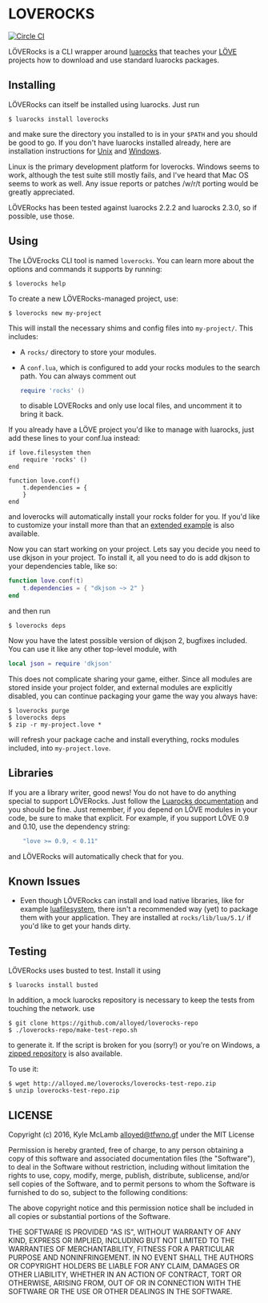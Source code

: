 LOVEROCKS
=========
[![Circle CI](https://circleci.com/gh/Alloyed/loverocks.svg?style=svg&circle-token=badf14e71fb7fbecee7120a1fda86fa642be9dd2)](https://circleci.com/gh/Alloyed/loverocks)

LÖVERocks is a CLI wrapper around [luarocks][L] that teaches your [LÖVE][O]
projects how to download and use standard luarocks packages.

[L]: https://luarocks.org
[O]: https://love2d.org

Installing
----------
LÖVERocks can itself be installed using luarocks. Just run

```shell
$ luarocks install loverocks
```

and make sure the directory you installed to is in your ``$PATH`` and
you should be good to go. If you don't have luarocks installed already,
here are installation instructions for [Unix][U] and [Windows][W].

Linux is the primary development platform for loverocks. Windows seems
to work, although the test suite still mostly fails, and I've heard that
Mac OS seems to work as well. Any issue reports or patches /w/r/t
porting would be greatly appreciated.

LÖVERocks has been tested against luarocks 2.2.2 and luarocks 2.3.0, so
if possible, use those.

[U]: https://github.com/keplerproject/luarocks/wiki/Installation-instructions-for-Unix
[W]: https://github.com/keplerproject/luarocks/wiki/Installation-instructions-for-Windows

Using
-----
The LÖVErocks CLI tool is named `loverocks`. You can learn more about
the options and commands it supports by running:

```shell
$ loverocks help
```

To create a new LÖVERocks-managed project, use:

```shell
$ loverocks new my-project
```

This will install the necessary shims and config files into `my-project/`.
This includes:
* A `rocks/` directory to store your modules.
* A `conf.lua`, which is configured to add your rocks modules to the
  search path. You can always comment out

  ```lua
  require 'rocks' ()
  ```

  to disable LOVERocks and only use local files, and uncomment it to bring it
  back.

If you already have a LÖVE project you'd like to manage with luarocks, just 
add these lines to your conf.lua instead:
```
if love.filesystem then
    require 'rocks' ()
end

function love.conf()
    t.dependencies = {
    }
end
```

and loverocks will automatically install your rocks folder for you.
If you'd like to customize your install more than that an
[extended example][E] is also available.

Now you can start working on your project. Lets say you decide you need
to use dkjson in your project. To install it, all you need to do is add
dkjson to your dependencies table, like so:

```lua
function love.conf(t)
    t.dependencies = { "dkjson ~> 2" }
end
```

and then run

```shell
$ loverocks deps
```

Now you have the latest possible version of dkjson 2, bugfixes included.
You can use it like any other top-level module, with

```lua
local json = require 'dkjson'
```

This does not complicate sharing your game, either. Since all modules
are stored inside your project folder, and external modules are explicitly
disabled, you can continue packaging your game the way you always have:

```shell
$ loverocks purge
$ loverocks deps
$ zip -r my-project.love *
```

will refresh your package cache and install everything, rocks modules
included, into `my-project.love`.

[E]: https://github.com/Alloyed/loverocks/blob/master/example-conf.lua

Libraries
---------
If you are a library writer, good news! You do not have to do anything
special to support LÖVERocks. Just follow the
[Luarocks documentation][M] and you should be fine. Just remember, if
you depend on LÖVE modules in your code, be sure to make that explicit.
For example, if you support LÖVE 0.9 and 0.10, use the dependency string:

```lua
    "love >= 0.9, < 0.11"
```

and LÖVERocks will automatically check that for you.

[M]: https://github.com/keplerproject/luarocks/wiki/Creating-a-rock

Known Issues
------------

* Even though LÖVERocks can install and load native libraries, like for
  example [luafilesystem][lfs], there isn't a recommended way (yet) to package
  them with your application. They are installed at `rocks/lib/lua/5.1/` if
  you'd like to get your hands dirty.

[lfs]: https://luarocks.org/modules/hisham/luafilesystem

Testing
-------
LÖVERocks uses busted to test. Install it using

```shell
$ luarocks install busted
```

In addition, a mock luarocks repository is necessary to keep the tests
from touching the network. use

```shell
$ git clone https://github.com/alloyed/loverocks-repo
$ ./loverocks-repo/make-test-repo.sh
```

to generate it. If the script is broken for you (sorry!) or you're on
Windows, a [zipped repository][R] is also available.

[R]: http://alloyed.me/loverocks/loverocks-test-repo.zip

To use it:
```shell
$ wget http://alloyed.me/loverocks/loverocks-test-repo.zip
$ unzip loverocks-test-repo.zip
```

LICENSE
-------

Copyright (c) 2016, Kyle McLamb <alloyed@tfwno.gf> under the MIT License

Permission is hereby granted, free of charge, to any person obtaining a
copy of this software and associated documentation files (the
"Software"), to deal in the Software without restriction, including
without limitation the rights to use, copy, modify, merge, publish,
distribute, sublicense, and/or sell copies of the Software, and to
permit persons to whom the Software is furnished to do so, subject to
the following conditions:

The above copyright notice and this permission notice shall be included
in all copies or substantial portions of the Software.

THE SOFTWARE IS PROVIDED "AS IS", WITHOUT WARRANTY OF ANY KIND, EXPRESS
OR IMPLIED, INCLUDING BUT NOT LIMITED TO THE WARRANTIES OF
MERCHANTABILITY, FITNESS FOR A PARTICULAR PURPOSE AND NONINFRINGEMENT.
IN NO EVENT SHALL THE AUTHORS OR COPYRIGHT HOLDERS BE LIABLE FOR ANY
CLAIM, DAMAGES OR OTHER LIABILITY, WHETHER IN AN ACTION OF CONTRACT,
TORT OR OTHERWISE, ARISING FROM, OUT OF OR IN CONNECTION WITH THE
SOFTWARE OR THE USE OR OTHER DEALINGS IN THE SOFTWARE. 
